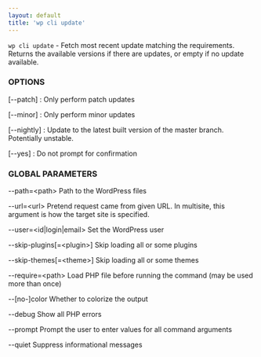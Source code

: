 ```yaml
---
layout: default
title: 'wp cli update'
---
```


`wp cli update` - Fetch most recent update matching the requirements. Returns the available versions if there are updates, or empty if no update available.

### OPTIONS

[\--patch]
: Only perform patch updates

[\--minor]
: Only perform minor updates

[\--nightly]
: Update to the latest built version of the master branch. Potentially unstable.

[\--yes]
: Do not prompt for confirmation

### GLOBAL PARAMETERS

  \--path=&lt;path&gt;
      Path to the WordPress files

  \--url=&lt;url&gt;
      Pretend request came from given URL. In multisite, this argument is how the target site is specified.

  \--user=&lt;id|login|email&gt;
      Set the WordPress user

  \--skip-plugins[=&lt;plugin&gt;]
      Skip loading all or some plugins

  \--skip-themes[=&lt;theme&gt;]
      Skip loading all or some themes

  \--require=&lt;path&gt;
      Load PHP file before running the command (may be used more than once)

  \--[no-]color
      Whether to colorize the output

  \--debug
      Show all PHP errors

  \--prompt
      Prompt the user to enter values for all command arguments

  \--quiet
      Suppress informational messages



